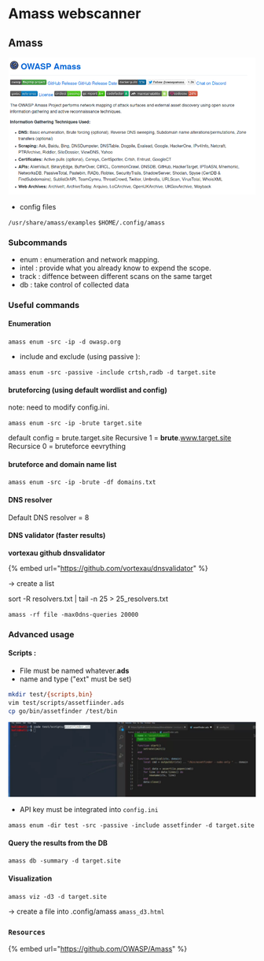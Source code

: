 # Amass webscanner

## Amass <a id="amass"></a>

![](../../../.gitbook/assets/8957a485bff12bb3d566b67c9b97f47f.png)

* config files

`/usr/share/amass/examples` `$HOME/.config/amass`

### Subcommands

* enum : enumeration and network mapping.
* intel : provide what you already know to expend the scope.
* track : diffence between different scans on the same target
* db : take control of collected data

### Useful commands

#### Enumeration

`amass enum -src -ip -d owasp.org`

* include and exclude \(using passive \):

`amass enum -src -passive -include crtsh,radb -d target.site`

#### bruteforcing \(using default wordlist and config\)

note: need to modify config.ini.

`amass enum -src -ip -brute target.site`

default config = brute.target.site Recursive 1 = **brute**.www.target.site Recursice 0 = bruteforce eevrything

#### bruteforce and domain name list

`amass enum -src -ip -brute -df domains.txt`

#### DNS resolver

Default DNS resolver = 8

#### DNS validator \(faster results\)

**vortexau github dnsvalidator**

{% embed url="https://github.com/vortexau/dnsvalidator" %}

-&gt; create a list

sort -R resolvers.txt \| tail -n 25 &gt; 25\_resolvers.txt

`amass -rf file -max0dns-queries 20000`

### Advanced usage

#### Scripts :

* File must be named whatever.**ads**
* name and type \("ext" must be set\)

```bash
mkdir test/{scripts,bin}
vim test/scripts/assetfiinder.ads
cp go/bin/assetfinder /test/bin
```

![](../../../.gitbook/assets/11c843ca04e9493a80df9cb9e83401a2.png)

* API key must be integrated into `config.ini`

`amass enum -dir test -src -passive -include assetfinder -d target.site`

#### Query the results from the DB

`amass db -summary -d target.site`

#### Visualization

`amass viz -d3 -d target.site`

-&gt; create a file into .config/amass `amass_d3.html`

### `Resources`

{% embed url="https://github.com/OWASP/Amass" %}



